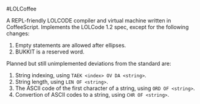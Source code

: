 #LOLCoffee

A REPL-friendly LOLCODE compiler and virtual machine written in CoffeeScript.
Implements the LOLCode 1.2 spec, except for the following changes:

1. Empty statements are allowed after ellipses.
2. BUKKIT is a reserved word.

Planned but still unimplemented deviations from the standard are:

1. String indexing, using `TAEK <index> OV DA <string>`.
2. String length, using `LEN OF <string>`.
3. The ASCII code of the first character of a string, using `ORD OF <string>`.
4. Convertion of ASCII codes to a string, using `CHR OF <string>`.
